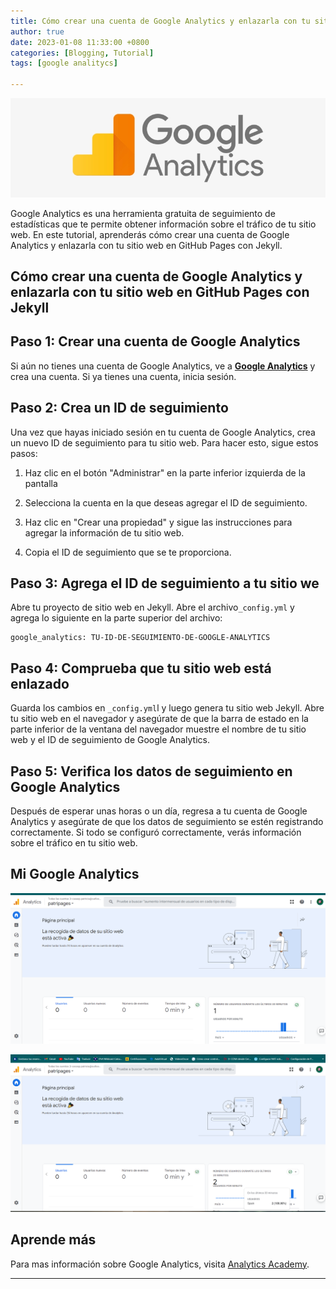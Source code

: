 ```yaml
---
title: Cómo crear una cuenta de Google Analytics y enlazarla con tu sitio web en GitHub Pages con Jekyll
author: true
date: 2023-01-08 11:33:00 +0800
categories: [Blogging, Tutorial]
tags: [google analitycs]

---
```

![Desktop View](/assets/img/google-analytics-logo.png)

Google Analytics es una herramienta gratuita de seguimiento de estadísticas que te permite obtener información sobre el tráfico de tu sitio web. En este tutorial, aprenderás cómo crear una cuenta de Google Analytics y enlazarla con tu sitio web en GitHub Pages con Jekyll.

##  Cómo crear una cuenta de Google Analytics y enlazarla con tu sitio web en GitHub Pages con Jekyll

<h2 data-toc-skip>Paso 1: Crear una cuenta de Google Analytics</h2>

Si aún no tienes una cuenta de Google Analytics, ve a  [**Google Analytics**](https://analytics.google.com/analytics/web/provision/#/provision) y crea una cuenta. Si ya tienes una cuenta, inicia sesión.

<h2 data-toc-skip>Paso 2: Crea un ID de seguimiento</h2>

Una vez que hayas iniciado sesión en tu cuenta de Google Analytics, crea un nuevo ID de seguimiento para tu sitio web. Para hacer esto, sigue estos pasos:

1. Haz clic en el botón "Administrar" en la parte inferior izquierda de la pantalla

2. Selecciona la cuenta en la que deseas agregar el ID de seguimiento.

3. Haz clic en "Crear una propiedad" y sigue las instrucciones para agregar la información de tu sitio web.

4. Copia el ID de seguimiento que se te proporciona.

<h2 data-toc-skip>Paso 3: Agrega el ID de seguimiento a tu sitio we</h2>

Abre tu proyecto de sitio web en Jekyll. Abre el archivo`_config.yml` y agrega lo siguiente en la parte superior del archivo:

```
google_analytics: TU-ID-DE-SEGUIMIENTO-DE-GOOGLE-ANALYTICS

```
<h2 data-toc-skip>Paso 4: Comprueba que tu sitio web está enlazado</h2>

Guarda los cambios en `_config.yml`l y luego genera tu sitio web Jekyll. Abre tu sitio web en el navegador y asegúrate de que la barra de estado en la parte inferior de la ventana del navegador muestre el nombre de tu sitio web y el ID de seguimiento de Google Analytics.


<h2 data-toc-skip>Paso 5: Verifica los datos de seguimiento en Google Analytics</h2>

Después de esperar unas horas o un día, regresa a tu cuenta de Google Analytics y asegúrate de que los datos de seguimiento se estén registrando correctamente. Si todo se configuró correctamente, verás información sobre el tráfico en tu sitio web.

## Mi Google Analytics

![Desktop View](/assets/img/Screenshot_5.png)

![Desktop View](/assets/img/Screenshot_6.png)

## Aprende más

Para mas información sobre Google Analytics, visita  [Analytics Academy](https://analytics.google.com/analytics/academy/course/6).

------------------